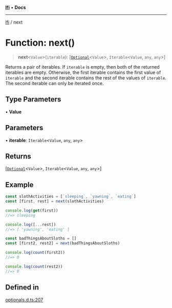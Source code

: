 [**lfi**](../readme.md) • **Docs**

***

[lfi](../globals.md) / next

# Function: next()

> **next**\<`Value`\>(`iterable`): [[`Optional`](../type-aliases/Optional.md)\<`Value`\>, `Iterable`\<`Value`, `any`, `any`\>]

Returns a pair of iterables. If `iterable` is empty, then both of the
returned iterables are empty. Otherwise, the first iterable contains the
first value of `iterable` and the second iterable contains the rest of the
values of `iterable`. The second iterable can only be iterated once.

## Type Parameters

• **Value**

## Parameters

• **iterable**: `Iterable`\<`Value`, `any`, `any`\>

## Returns

[[`Optional`](../type-aliases/Optional.md)\<`Value`\>, `Iterable`\<`Value`, `any`, `any`\>]

## Example

```js
const slothActivities = [`sleeping`, `yawning`, `eating`]
const [first, rest] = next(slothActivities)

console.log(get(first))
//=> sleeping

console.log([...rest])
//=> [ 'yawning', 'eating' ]

const badThingsAboutSloths = []
const [first2, rest2] = next(badThingsAboutSloths)

console.log(count(first2))
//=> 0

console.log(count(rest2))
//=> 0
```

## Defined in

[optionals.d.ts:207](https://github.com/TomerAberbach/lfi/blob/a3eb3a94b2928b5200a7bcd0a14fdc70f0cb5947/src/operations/optionals.d.ts#L207)
